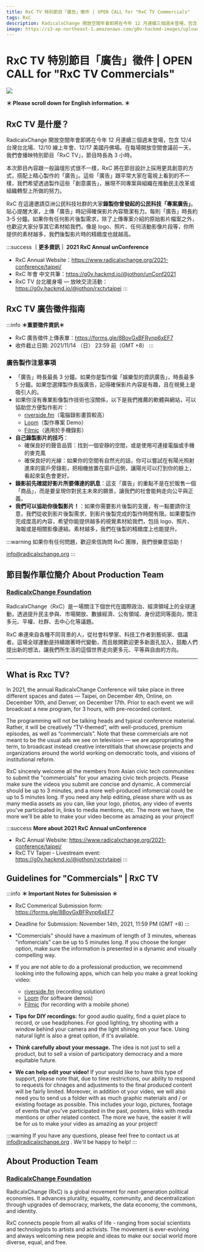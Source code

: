 ```yaml
---
title: RxC TV 特別節目「廣告」徵件 | OPEN CALL for "RxC TV Commercials"
tags: RxC
description: RadicalxChange 開放空間年會即將在今年 12 月連續三個週末登場，包含 12/4 台灣台北場、12/10 線上年會、12/17 美國丹佛場。在每場開放空間會議前一天，我們會播映特別節目「RxC TV」，節目時長為 3 小時。
image: https://s3-ap-northeast-1.amazonaws.com/g0v-hackmd-images/uploads/upload_80eeb14d2385863c55193bfb9a056429.png
---
```


# RxC TV 特別節目「廣告」徵件 | OPEN CALL for "RxC TV Commercials"

![](https://s3-ap-northeast-1.amazonaws.com/g0v-hackmd-images/uploads/upload_80eeb14d2385863c55193bfb9a056429.png)

**＊ Please scroll down for English information. ＊**

## RxC TV 是什麼？ 
RadicalxChange 開放空間年會即將在今年 12 月連續三個週末登場，包含 12/4 台灣台北場、12/10 線上年會、12/17 美國丹佛場。在每場開放空間會議前一天，我們會播映特別節目「RxC TV」，節目時長為 3 小時。

本次節目內容跟一般論壇形式很不一樣，RxC 將在節目設計上採用更具創意的方式，搭配上精心製作的「廣告」。這些「廣告」跟平常大家在電視上看到的不一樣，我們希望透過製作這些「創意廣告」，展現不同專案與組織在推動民主改革或組織轉型上所做的努力。

RxC 在這邊邀請亞洲公民科技社群的大家**錄製你曾發起的公民科技「專案廣告」**。貼心提醒大家，上傳「廣告」時記得確保影片內容簡潔有力。每則「廣告」時長約 3-5 分鐘。如果你有任何影片後製需求，除了上傳專案介紹的原始影片檔案之外，也歡迎大家分享其它素材給我們，像是 logo、照片、任何活動影像片段等，你所提供的素材越多，我們後製影片時的精緻度也就越高。



:::success
**｜更多資訊｜ 2021 RxC Annual unConference**
- RxC Annual Website：https://www.radicalxchange.org/2021-conference/taipei/
- RxC 年會 中文共筆：https://g0v.hackmd.io/@jothon/unConf2021
- RxC TV 台北暖身場 — 放映交流活動： https://g0v.hackmd.io/@jothon/rxctvtaipei
:::


## RxC TV 廣告徵件指南

:::info
**＊重要徵件資訊＊**
- RxC 廣告徵件上傳表單：https://forms.gle/8BovGxBFRynp6xEF7
- 收件截止日期: 2021/11/14 （日） 23:59 前（GMT +8）
:::


### 廣告製作注意事項
- 「廣告」時長最長 3 分鐘。如果你是製作偏「娛樂型的資訊廣告」，時長最多 5 分鐘。如果您選擇製作長版廣告，記得確保影片內容是有趣，且在視覺上是吸引人的。
- 如果你沒有專業影像製作技術也沒關係，以下是我們推薦的軟體與網站，可以協助您方便製作影片：
    - [riverside.fm](https://riverside.fm/)（電腦錄影畫質較高）
    - [Loom](https://www.loom.com/)（製作專案 Demo）
    - [Filmic](https://www.filmicpro.com/)（適用於手機錄影）
- **自己錄製影片的技巧**：
    - 確保良好的聲音品質：找到一個安靜的空間，或是使用可連接電腦或手機的麥克風
    - 確保良好的光線：如果你的空間有自然光的話，你可以嘗試在有陽光照射進來的窗戶旁錄影，把相機放置在窗戶這側，讓陽光可以打到你的臉上，看起來氣色會更好。
- **錄影前先確認好影片所要傳達的訊息**：這支「廣告」的重點不是在於販售一個「商品」，而是要呈現你對民主未來的願景，讓我們的社會能夠走向公平與正義。
- **我們可以協助你後製影片！**：如果你需要影片後製的支援，有一點要請你注意，我們從收到影片後製需求，到影片後製完成的製作時間有限。如果要製作完成度高的內容，希望你能提供越多的視覺素材給我們，包括 logo、照片、海報或是相關影像連結。素材越多，我們在後製的精緻度上也能提升。


:::warning
如果你有任何問題，歡迎來信詢問 RxC 團隊，我們很樂意協助！

info@radicalxchange.org
:::

## 節目製作單位簡介 About Production Team
### [RadicalxChange Foundation](https://www.radicalxchange.org/)

RadicalxChange（RxC）是一場關注下個世代在國際政治、經濟領域上的全球運動，透過提升民主參與、市場開放、數據經濟、公有領域、身份認同等面向，關注多元、平權、社群、去中心化等議題。

RxC 串連來自各種不同背景的人，從社會科學家、科技工作者到藝術家、倡議者。這場全球運動是持續跟著時代變動，而且敞開歡迎更多新面孔加入，鼓勵人們提出新的想法，讓我們所生活的這個世界走向更多元、平等與自由的方向。

---

## What is Rxc TV?
In 2021, the annual RadicalxChange Conference will take place in three different spaces and dates — Taipei, on December 4th, Online, on December 10th, and Denver, on December 17th. Prior to each event we will broadcast a new program, for 3 hours, with pre-recorded content.

The programming will not be talking heads and typical conference material. Rather, it will be creatively “TV-themed”, with well-produced, premium episodes, as well as “commercials”. Note that these commercials are not meant to be the usual ads we see on television — we are appropriating the term, to broadcast instead creative interstitials that showcase projects and organizations around the world working on democratic tools, and visions of institutional reform.

RxC sincerely welcome all the members from Asian civic tech communities to submit the "commercials" for your amazing civic tech projects. Please make sure the videos you submit are concise and dynamic. A commercial should be up to 3 minutes, and a more well-produced infomercial could be up to 5 minutes long. If you need any help editing, please share with us as many media assets as you can, like your logo, photos, any video of events you've participated in, links to media mentions, etc. The more we have, the more we'll be able to make your video become as amazing as your project!

:::success
**More about 2021 RxC Annual unConference**
- RxC Annual Website: https://www.radicalxchange.org/2021-conference/taipei/
- RxC TV Taipei - Livestream event: https://g0v.hackmd.io/@jothon/rxctvtaipei
:::

## Guidelines for "Commercials" | RxC TV

:::info
**＊ Important Notes for Submission ＊**
- RxC Commerical Submission form: https://forms.gle/8BovGxBFRynp6xEF7
- Deadline for Submission: November 14th, 2021,  11:59 PM (GMT +8)
:::

- "Commercials" should have a maximum of length of 3 minutes, whereas "infomercials" can be up to 5 minutes long. If you choose the longer option, make sure the information is presented in a dynamic and visually compelling way.
- If you are not able to do a professional production, we recommend looking into the following apps, which can help you make a great looking video:
    - [riverside.fm](https://riverside.fm/) (recording solution)
    - [Loom](https://www.loom.com/) (for software demos)
    - [Filmic](https://www.filmicpro.com/) (for recording with a mobile phone)
- **Tips for DIY recordings:** for good audio quality, find a quiet place to record, or use headphones. For good lighting, try shooting with a window behind your camera and the light shining on your face. Using natural light is also a great option, if it's available.
- **Think carefully about your message.** The idea is not just to sell a product, but to sell a vision of participatory democracy and a more equitable future.
- **We can help edit your video!** If your would like to have this type of support, please note that, due to time restrictions, our ability to respond to requests for chnages and adjustments to the final produced content will be fairly limited. Moreover, in addition ot your video, we will also need you to send us a folder with as much graphic materials and / or existing footage as possible. This includes your logo, pictures, footage of events that you've participated in the past, posters, links with media mentions or other related contect. The more we have, the easier it will be for us to make your video as amazing as your project! 

:::warning
If you have any questions, please feel free to contact us at info@radicalxchange.org . We'll be happy to help!
:::


## About Production Team
### [RadicalxChange Foundation](https://www.radicalxchange.org/)

RadicalxChange (RxC) is a global movement for next-generation political economies. It advances plurality, equality, community, and decentralization through upgrades of democracy, markets, the data economy, the commons, and identity.

RxC connects people from all walks of life - ranging from social scientists and technologists to artists and activists. The movement is ever-evolving and always welcoming new people and ideas to make our social world more diverse, equal, and free.


